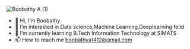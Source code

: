 ![Boobathy A (1)](https://user-images.githubusercontent.com/74816597/169218771-4f520951-8f03-4bf4-9843-03accc1905fa.jpg)

- 👋 Hi, I’m Boobathy
- 👀 I’m interested in Data science,Machine Learning,Deeplearning felid
- 🌱 I’m currently learning B.Tech Information Technology at SIMATS
- 📫 How to reach me boobathya1412@gmail.com

<!---
Boobathy14/Boobathy14 is a ✨ special ✨ repository because its `README.md` (this file) appears on your GitHub profile.
You can click the Preview link to take a look at your changes.
--->

